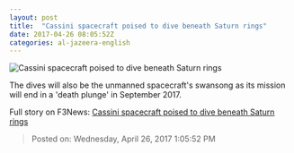 ```yaml
---
layout: post
title:  "Cassini spacecraft poised to dive beneath Saturn rings"
date: 2017-04-26 08:05:52Z
categories: al-jazeera-english
---
```


![Cassini spacecraft poised to dive beneath Saturn rings](http://www.aljazeera.com/mritems/Images/2017/4/26/2d78c50c74ee44f4bb42071272e6c3dd_18.jpg)

The dives will also be the unmanned spacecraft's swansong as its mission will end in a 'death plunge' in September 2017.


Full story on F3News: [Cassini spacecraft poised to dive beneath Saturn rings](http://www.f3nws.com/n/ZqzkRB)

> Posted on: Wednesday, April 26, 2017 1:05:52 PM
